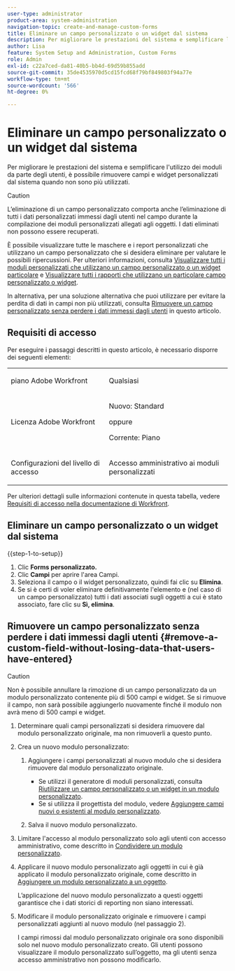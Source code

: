 ```yaml
---
user-type: administrator
product-area: system-administration
navigation-topic: create-and-manage-custom-forms
title: Eliminare un campo personalizzato o un widget dal sistema
description: Per migliorare le prestazioni del sistema e semplificare l'utilizzo dei moduli da parte degli utenti, è possibile rimuovere campi e widget personalizzati dal sistema quando non sono più utilizzati.
author: Lisa
feature: System Setup and Administration, Custom Forms
role: Admin
exl-id: c22a7ced-da81-40b5-bb4d-69d59b855add
source-git-commit: 35de4535970d5cd15fcd68f79bf849803f94a77e
workflow-type: tm+mt
source-wordcount: '566'
ht-degree: 0%

---
```


# Eliminare un campo personalizzato o un widget dal sistema

Per migliorare le prestazioni del sistema e semplificare l&#39;utilizzo dei moduli da parte degli utenti, è possibile rimuovere campi e widget personalizzati dal sistema quando non sono più utilizzati.

>[!CAUTION]
>
>L’eliminazione di un campo personalizzato comporta anche l’eliminazione di tutti i dati personalizzati immessi dagli utenti nel campo durante la compilazione dei moduli personalizzati allegati agli oggetti. I dati eliminati non possono essere recuperati.
>
>È possibile visualizzare tutte le maschere e i report personalizzati che utilizzano un campo personalizzato che si desidera eliminare per valutare le possibili ripercussioni. Per ulteriori informazioni, consulta [Visualizzare tutti i moduli personalizzati che utilizzano un campo personalizzato o un widget particolare](../../../administration-and-setup/customize-workfront/create-manage-custom-forms/view-all-custom-forms-that-use-a-particular-custom-field.md) e [Visualizzare tutti i rapporti che utilizzano un particolare campo personalizzato o widget](../../../administration-and-setup/customize-workfront/create-manage-custom-forms/view-all-reports-that-use-a-particular-custom-field.md).
>
>In alternativa, per una soluzione alternativa che puoi utilizzare per evitare la perdita di dati in campi non più utilizzati, consulta [Rimuovere un campo personalizzato senza perdere i dati immessi dagli utenti](#remove-a-custom-field-without-losing-data-that-users-have-entered) in questo articolo.

## Requisiti di accesso

Per eseguire i passaggi descritti in questo articolo, è necessario disporre dei seguenti elementi:

<table style="table-layout:auto"> 
 <col> 
 <col> 
 <tbody> 
  <tr data-mc-conditions=""> 
   <td role="rowheader"> <p>piano Adobe Workfront</p> </td> 
   <td>Qualsiasi</td> 
  </tr> 
  <tr> 
   <td role="rowheader">Licenza Adobe Workfront</td> 
   <td>
   <p>Nuovo: Standard</p>
   <p>oppure</p>
   <p>Corrente: Piano</p></td>
  </tr> 
  <tr data-mc-conditions=""> 
   <td role="rowheader">Configurazioni del livello di accesso</td> 
   <td> <p>Accesso amministrativo ai moduli personalizzati</p> </td> 
  </tr> 
 </tbody> 
</table>

Per ulteriori dettagli sulle informazioni contenute in questa tabella, vedere [Requisiti di accesso nella documentazione di Workfront](/help/quicksilver/administration-and-setup/add-users/access-levels-and-object-permissions/access-level-requirements-in-documentation.md).

## Eliminare un campo personalizzato o un widget dal sistema

{{step-1-to-setup}}

1. Clic **Forms personalizzato.**
1. Clic **Campi** per aprire l&#39;area Campi.
1. Seleziona il campo o il widget personalizzato, quindi fai clic su **Elimina**.
1. Se si è certi di voler eliminare definitivamente l&#39;elemento e (nel caso di un campo personalizzato) tutti i dati associati sugli oggetti a cui è stato associato, fare clic su **Sì, elimina**.

## Rimuovere un campo personalizzato senza perdere i dati immessi dagli utenti {#remove-a-custom-field-without-losing-data-that-users-have-entered}

>[!CAUTION]
>
>Non è possibile annullare la rimozione di un campo personalizzato da un modulo personalizzato contenente più di 500 campi e widget. Se si rimuove il campo, non sarà possibile aggiungerlo nuovamente finché il modulo non avrà meno di 500 campi e widget.

1. Determinare quali campi personalizzati si desidera rimuovere dal modulo personalizzato originale, ma non rimuoverli a questo punto.
1. Crea un nuovo modulo personalizzato:

   1. Aggiungere i campi personalizzati al nuovo modulo che si desidera rimuovere dal modulo personalizzato originale.

      * Se utilizzi il generatore di moduli personalizzati, consulta [Riutilizzare un campo personalizzato o un widget in un modulo personalizzato](../../../administration-and-setup/customize-workfront/create-manage-custom-forms/reuse-an-existing-field.md).
      * Se si utilizza il progettista del modulo, vedere [Aggiungere campi nuovi o esistenti al modulo personalizzato](/help/quicksilver/administration-and-setup/customize-workfront/create-manage-custom-forms/form-designer/design-a-form/design-a-form.md#add-new-or-existing-fields-to-your-custom-form).

   1. Salva il nuovo modulo personalizzato.

1. Limitare l&#39;accesso al modulo personalizzato solo agli utenti con accesso amministrativo, come descritto in [Condividere un modulo personalizzato](../../../administration-and-setup/customize-workfront/create-manage-custom-forms/share-access-to-a-custom-form.md).
1. Applicare il nuovo modulo personalizzato agli oggetti in cui è già applicato il modulo personalizzato originale, come descritto in [Aggiungere un modulo personalizzato a un oggetto](../../../workfront-basics/work-with-custom-forms/add-a-custom-form-to-an-object.md).

   L’applicazione del nuovo modulo personalizzato a questi oggetti garantisce che i dati storici di reporting non siano interessati.

1. Modificare il modulo personalizzato originale e rimuovere i campi personalizzati aggiunti al nuovo modulo (nel passaggio 2).

   I campi rimossi dal modulo personalizzato originale ora sono disponibili solo nel nuovo modulo personalizzato creato. Gli utenti possono visualizzare il modulo personalizzato sull’oggetto, ma gli utenti senza accesso amministrativo non possono modificarlo.
